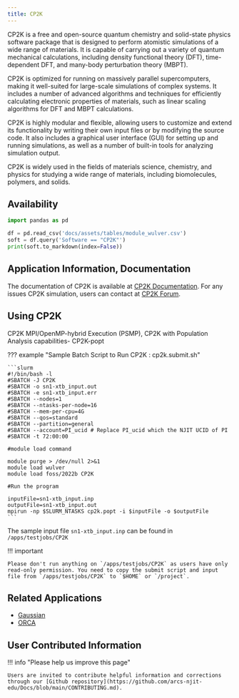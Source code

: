 ```yaml
---
title: CP2K
---
```

CP2K is a free and open-source quantum chemistry and solid-state physics software package that is designed to perform atomistic simulations of a wide range of materials. It is capable of carrying out a variety of quantum mechanical calculations, including density functional theory (DFT), time-dependent DFT, and many-body perturbation theory (MBPT).

CP2K is optimized for running on massively parallel supercomputers, making it well-suited for large-scale simulations of complex systems. It includes a number of advanced algorithms and techniques for efficiently calculating electronic properties of materials, such as linear scaling algorithms for DFT and MBPT calculations.

CP2K is highly modular and flexible, allowing users to customize and extend its functionality by writing their own input files or by modifying the source code. It also includes a graphical user interface (GUI) for setting up and running simulations, as well as a number of built-in tools for analyzing simulation output.

CP2K is widely used in the fields of materials science, chemistry, and physics for studying a wide range of materials, including biomolecules, polymers, and solids.

## Availability

```python exec="on"
import pandas as pd

df = pd.read_csv('docs/assets/tables/module_wulver.csv')
soft = df.query('Software == "CP2K"')
print(soft.to_markdown(index=False))
```


## Application Information, Documentation
The documentation of CP2K is available at [CP2K Documentation](https://www.cp2k.org/docs). For any issues CP2K simulation, users can contact at [CP2K Forum](https://www.cp2k.org/howto:forum). 

## Using CP2K
CP2K MPI/OpenMP-hybrid Execution (PSMP), CP2K with Population Analysis capabilities- CP2K-popt

??? example "Sample Batch Script to Run CP2K : cp2k.submit.sh"

    ```slurm
    #!/bin/bash -l
    #SBATCH -J CP2K
    #SBATCH -o sn1-xtb_input.out
    #SBATCH -e sn1-xtb_input.err
    #SBATCH --nodes=1
    #SBATCH --ntasks-per-node=16
    #SBATCH --mem-per-cpu=4G
    #SBATCH --qos=standard
    #SBATCH --partition=general
    #SBATCH --account=PI_ucid # Replace PI_ucid which the NJIT UCID of PI
    #SBATCH -t 72:00:00
    
    #module load command

    module purge > /dev/null 2>&1
    module load wulver
    module load foss/2022b CP2K
    
    #Run the program

    inputFile=sn1-xtb_input.inp
    outputFile=sn1-xtb_input.out
    mpirun -np $SLURM_NTASKS cp2k.popt -i $inputFile -o $outputFile
    ```

The sample input file `sn1-xtb_input.inp` can be found in `/apps/testjobs/CP2K`

!!! important
    
    Please don't run anything on `/apps/testjobs/CP2K` as users have only read-only permission. You need to copy the submit script and input file from `/apps/testjobs/CP2K` to `$HOME` or `/project`.
    
## Related Applications

* [Gaussian](gaussian.md)
* [ORCA](orca.md)

## User Contributed Information

!!! info "Please help us improve this page"

    Users are invited to contribute helpful information and corrections through our [Github repository](https://github.com/arcs-njit-edu/Docs/blob/main/CONTRIBUTING.md).



